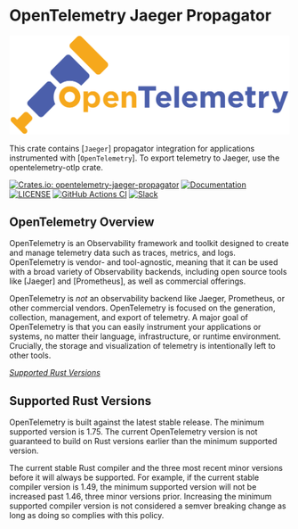 # OpenTelemetry Jaeger Propagator

![OpenTelemetry — An observability framework for cloud-native software.][splash]

[splash]: https://raw.githubusercontent.com/open-telemetry/opentelemetry-rust/main/assets/logo-text.png

This crate contains [`Jaeger`] propagator integration for applications
instrumented with [`OpenTelemetry`]. To export telemetry to Jaeger, use the
opentelemetry-otlp crate.

[![Crates.io: opentelemetry-jaeger-propagator](https://img.shields.io/crates/v/opentelemetry-jaeger-propagator.svg)](https://crates.io/crates/opentelemetry-jaeger-propagator)
[![Documentation](https://docs.rs/opentelemetry-jaeger-propagator/badge.svg)](https://docs.rs/opentelemetry-jaeger-propagator)
[![LICENSE](https://img.shields.io/crates/l/opentelemetry-jaeger-propagator)](./LICENSE)
[![GitHub Actions CI](https://github.com/open-telemetry/opentelemetry-rust/workflows/CI/badge.svg)](https://github.com/open-telemetry/opentelemetry-rust/actions?query=workflow%3ACI+branch%3Amain)
[![Slack](https://img.shields.io/badge/slack-@cncf/otel/rust-brightgreen.svg?logo=slack)](https://cloud-native.slack.com/archives/C03GDP0H023)

## OpenTelemetry Overview

OpenTelemetry is an Observability framework and toolkit designed to create and
manage telemetry data such as traces, metrics, and logs. OpenTelemetry is
vendor- and tool-agnostic, meaning that it can be used with a broad variety of
Observability backends, including open source tools like [Jaeger] and
[Prometheus], as well as commercial offerings.

OpenTelemetry is *not* an observability backend like Jaeger, Prometheus, or other
commercial vendors. OpenTelemetry is focused on the generation, collection,
management, and export of telemetry. A major goal of OpenTelemetry is that you
can easily instrument your applications or systems, no matter their language,
infrastructure, or runtime environment. Crucially, the storage and visualization
of telemetry is intentionally left to other tools.

*[Supported Rust Versions](#supported-rust-versions)*

## Supported Rust Versions

OpenTelemetry is built against the latest stable release. The minimum supported
version is 1.75. The current OpenTelemetry version is not guaranteed to build
on Rust versions earlier than the minimum supported version.

The current stable Rust compiler and the three most recent minor versions
before it will always be supported. For example, if the current stable compiler
version is 1.49, the minimum supported version will not be increased past 1.46,
three minor versions prior. Increasing the minimum supported compiler version
is not considered a semver breaking change as long as doing so complies with
this policy.
